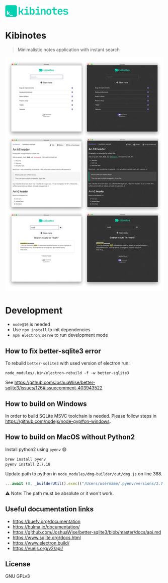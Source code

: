 
<img src="src/assets/logo.svg" alt="drawing" width="200"/>

#  Kibinotes

> Minimalistic notes application with instant search

![](graphics/screenshots.jpg)

# Development

- `node@16` is needed
- Use `npm install` to init dependencies
- `npm electron:serve` to run development mode

## How to fix better-sqlite3 error

To rebuild `better-sqlite3` with used version of electron run: 
```
node_modules/.bin/electron-rebuild -f -w better-sqlite3
```
See https://github.com/JoshuaWise/better-sqlite3/issues/126#issuecomment-403943522

## How to build on Windows

In order to build SQLite MSVC toolchain is needed. Please follow steps in https://github.com/nodejs/node-gyp#on-windows.

## How to build on MacOS without Python2

Install python2 using `pyenv` 😄
```
brew install pyenv
pyenv install 2.7.18
```

Update path to python in `node_modules/dmg-builder/out/dmg.js` on line 388.

```js
...await (0, _builderUtil().exec)("/Users/username/.pyenv/versions/2.7.18/bin/python", [path.join((0, _dmgUti...
```

⚠️ Note: The path must be absolute or it won't work.

## Useful documentation links

- https://buefy.org/documentation
- https://bulma.io/documentation/
- https://github.com/JoshuaWise/better-sqlite3/blob/master/docs/api.md
- https://www.sqlite.org/docs.html
- https://www.electron.build/
- https://vuejs.org/v2/api/

## License

GNU GPLv3 

